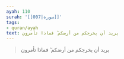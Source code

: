 ```yaml
---
ayah: 110
surah: '[[007|سورة]]'
tags:
- quran/ayah
text: يريد أن يخرجكم من أرضكم ۖ فماذا تأمرون
---
```

> يريد أن يخرجكم من أرضكم ۖ فماذا تأمرون
